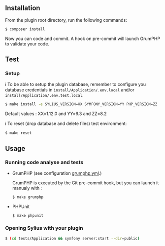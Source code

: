 ## Installation

From the plugin root directory, run the following commands:

```bash
$ composer install
```

Now you can code and commit.
A hook on pre-commit will launch GrumPHP to validate your code.

## Test

### Setup

:information_source: To be able to setup the plugin database, remember to configure you database credentials
in `install/Application/.env.local` and/or `install/Application/.env.test.local`.

```bash
$ make install -e SYLIUS_VERSION=XX SYMFONY_VERSION=YY PHP_VERSION=ZZ
```

Default values : XX=1.12.0 and YY=6.3 and ZZ=8.2

:information_source: To reset (drop database and delete files) test environment:
```bash
$ make reset
```

## Usage

### Running code analyse and tests

- GrumPHP (see configuration [grumphp.yml](grumphp.yml).)

  GrumPHP is executed by the Git pre-commit hook, but you can launch it manualy with :

  ```bash
  $ make grumphp
  ```

- PHPUnit

  ```bash
  $ make phpunit
  ```

### Opening Sylius with your plugin



```bash
$ (cd tests/Application && symfony server:start --dir=public)
```
